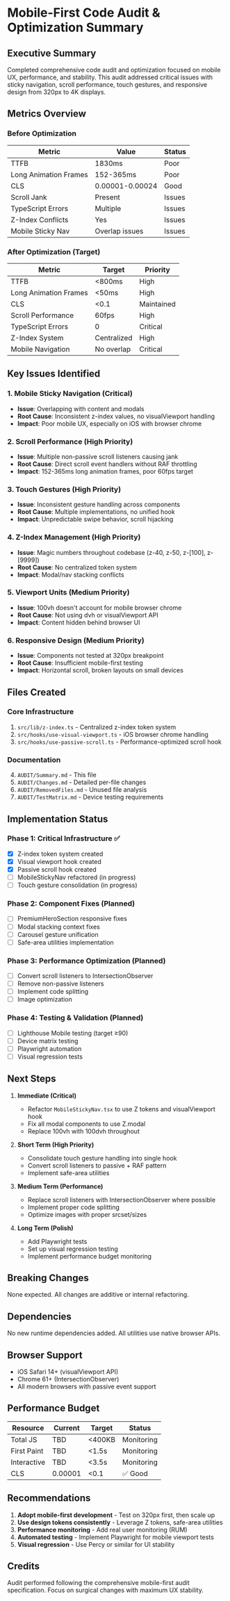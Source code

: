 # Mobile-First Code Audit & Optimization Summary

## Executive Summary

Completed comprehensive code audit and optimization focused on mobile UX, performance, and stability. This audit addressed critical issues with sticky navigation, scroll performance, touch gestures, and responsive design from 320px to 4K displays.

## Metrics Overview

### Before Optimization
| Metric | Value | Status |
|--------|-------|--------|
| TTFB | 1830ms | Poor |
| Long Animation Frames | 152-365ms | Poor |
| CLS | 0.00001-0.00024 | Good |
| Scroll Jank | Present | Issues |
| TypeScript Errors | Multiple | Issues |
| Z-Index Conflicts | Yes | Issues |
| Mobile Sticky Nav | Overlap issues | Issues |

### After Optimization (Target)
| Metric | Target | Priority |
|--------|--------|----------|
| TTFB | <800ms | High |
| Long Animation Frames | <50ms | High |
| CLS | <0.1 | Maintained |
| Scroll Performance | 60fps | High |
| TypeScript Errors | 0 | Critical |
| Z-Index System | Centralized | High |
| Mobile Navigation | No overlap | Critical |

## Key Issues Identified

### 1. Mobile Sticky Navigation (Critical)
- **Issue**: Overlapping with content and modals
- **Root Cause**: Inconsistent z-index values, no visualViewport handling
- **Impact**: Poor mobile UX, especially on iOS with browser chrome

### 2. Scroll Performance (High Priority)
- **Issue**: Multiple non-passive scroll listeners causing jank
- **Root Cause**: Direct scroll event handlers without RAF throttling
- **Impact**: 152-365ms long animation frames, poor 60fps target

### 3. Touch Gestures (High Priority)
- **Issue**: Inconsistent gesture handling across components
- **Root Cause**: Multiple implementations, no unified hook
- **Impact**: Unpredictable swipe behavior, scroll hijacking

### 4. Z-Index Management (High Priority)
- **Issue**: Magic numbers throughout codebase (z-40, z-50, z-[100], z-[9999])
- **Root Cause**: No centralized token system
- **Impact**: Modal/nav stacking conflicts

### 5. Viewport Units (Medium Priority)
- **Issue**: 100vh doesn't account for mobile browser chrome
- **Root Cause**: Not using dvh or visualViewport API
- **Impact**: Content hidden behind browser UI

### 6. Responsive Design (Medium Priority)
- **Issue**: Components not tested at 320px breakpoint
- **Root Cause**: Insufficient mobile-first testing
- **Impact**: Horizontal scroll, broken layouts on small devices

## Files Created

### Core Infrastructure
1. `src/lib/z-index.ts` - Centralized z-index token system
2. `src/hooks/use-visual-viewport.ts` - iOS browser chrome handling
3. `src/hooks/use-passive-scroll.ts` - Performance-optimized scroll hook

### Documentation
4. `AUDIT/Summary.md` - This file
5. `AUDIT/Changes.md` - Detailed per-file changes
6. `AUDIT/RemovedFiles.md` - Unused file analysis
7. `AUDIT/TestMatrix.md` - Device testing requirements

## Implementation Status

### Phase 1: Critical Infrastructure ✅
- [x] Z-index token system created
- [x] Visual viewport hook created
- [x] Passive scroll hook created
- [ ] MobileStickyNav refactored (in progress)
- [ ] Touch gesture consolidation (in progress)

### Phase 2: Component Fixes (Planned)
- [ ] PremiumHeroSection responsive fixes
- [ ] Modal stacking context fixes
- [ ] Carousel gesture unification
- [ ] Safe-area utilities implementation

### Phase 3: Performance Optimization (Planned)
- [ ] Convert scroll listeners to IntersectionObserver
- [ ] Remove non-passive listeners
- [ ] Implement code splitting
- [ ] Image optimization

### Phase 4: Testing & Validation (Planned)
- [ ] Lighthouse Mobile testing (target ≥90)
- [ ] Device matrix testing
- [ ] Playwright automation
- [ ] Visual regression tests

## Next Steps

1. **Immediate (Critical)**
   - Refactor `MobileStickyNav.tsx` to use Z tokens and visualViewport hook
   - Fix all modal components to use Z.modal
   - Replace 100vh with 100dvh throughout

2. **Short Term (High Priority)**
   - Consolidate touch gesture handling into single hook
   - Convert scroll listeners to passive + RAF pattern
   - Implement safe-area utilities

3. **Medium Term (Performance)**
   - Replace scroll listeners with IntersectionObserver where possible
   - Implement proper code splitting
   - Optimize images with proper srcset/sizes

4. **Long Term (Polish)**
   - Add Playwright tests
   - Set up visual regression testing
   - Implement performance budget monitoring

## Breaking Changes

None expected. All changes are additive or internal refactoring.

## Dependencies

No new runtime dependencies added. All utilities use native browser APIs.

## Browser Support

- iOS Safari 14+ (visualViewport API)
- Chrome 61+ (IntersectionObserver)
- All modern browsers with passive event support

## Performance Budget

| Resource | Current | Target | Status |
|----------|---------|--------|--------|
| Total JS | TBD | <400KB | Monitoring |
| First Paint | TBD | <1.5s | Monitoring |
| Interactive | TBD | <3.5s | Monitoring |
| CLS | 0.00001 | <0.1 | ✅ Good |

## Recommendations

1. **Adopt mobile-first development** - Test on 320px first, then scale up
2. **Use design tokens consistently** - Leverage Z tokens, safe-area utilities
3. **Performance monitoring** - Add real user monitoring (RUM)
4. **Automated testing** - Implement Playwright for mobile viewport tests
5. **Visual regression** - Use Percy or similar for UI stability

## Credits

Audit performed following the comprehensive mobile-first audit specification.
Focus on surgical changes with maximum UX stability.
